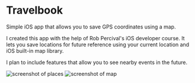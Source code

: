 # Travelbook
Simple iOS app that allows you to save GPS coordinates using a map.

I created this app with the help of Rob Percival's iOS developer course. It lets you save locations for future reference using your current location and iOS built-in map library.

I plan to include features that allow you to see nearby events in the future.

![screenshot of places](https://i.imgur.com/PgPISwD.png)  ![screenshot of map](https://i.imgur.com/VWPf1Ra.png)



